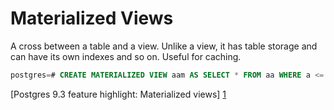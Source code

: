# Materialized Views 

A cross between a table and a view. Unlike a view, it has table storage and can have its own indexes and so on.
Useful for caching. 

```sql
postgres=# CREATE MATERIALIZED VIEW aam AS SELECT * FROM aa WHERE a <= 500000;
```

[Postgres 9.3 feature highlight: Materialized views] [1]

[1]: http://michael.otacoo.com/postgresql-2/postgres-9-3-feature-highlight-materialized-views/
